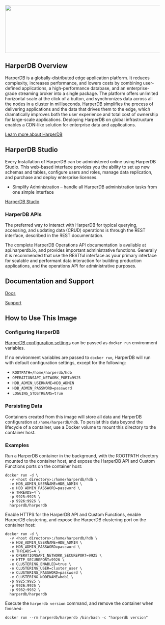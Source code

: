 <img src="https://hdb-marketing.s3.amazonaws.com/GRYHORIZ_HDB_Drk_Gry.png" width="692" height="156">

## HarperDB Overview

HarperDB is a globally-distributed edge application platform. It reduces complexity, increases performance, and lowers costs by combining user-defined applications, a high-performance database, and an enterprise-grade streaming broker into a single package. The platform offers unlimited horizontal scale at the click of a button, and synchronizes data across all the nodes in a cluster in milliseconds. HarperDB simplifies the process of delivering applications and the data that drives them to the edge, which dramatically improves both the user experience and total cost of ownership for large-scale applications. Deploying HarperDB on global infrastructure enables a CDN-like solution for enterprise data and applications.

[Learn more about HarperDB](https://harperdb.io/?utm_source=repo&utm_medium=dockerhub)

## HarperDB Studio

Every Installation of HarperDB can be administered online using HarperDB Studio. This web-based interface provides you the ability to set up new schemas and tables, configure users and roles, manage data replication, and purchase and deploy enterprise licenses.
- Simplify Administration – handle all HarperDB administration tasks from one simple interface

[HarperDB Studio](https://studio.harperdb.io/sign-up)

### HarperDB APIs

The preferred way to interact with HarperDB for typical querying, accessing, and updating data (CRUD) operations is through the REST interface, described in the REST documentation.

The complete HarperDB Operations API documentation is available at api.harperdb.io, and provides important administrative functions. Generally it is recommended that use the RESTful interface as your primary interface for scalable and performant data interaction for building production applications, and the operations API for administrative purposes.

## Documentation and Support

[Docs](https://docs.harperdb.io/)

[Support](https://harperdb.io/docs/support/)

## How to Use This Image

### Configuring HarperDB
[HarperDB configuration settings](https://harperdb.io/docs/reference/configuration-file/) can be passed as `docker run` environment variables.

If no environment variables are passed to `docker run`, HarperDB will run with default configuration settings, except for the following:
- `ROOTPATH=/home/harperdb/hdb`
- `OPERATIONSAPI_NETWORK_PORT=9925`
- `HDB_ADMIN_USERNAME=HDB_ADMIN`
- `HDB_ADMIN_PASSWORD=password`
- `LOGGING_STDSTREAMS=true`

### Persisting Data
Containers created from this image will store all data and HarperDB configuration at `/home/harperdb/hdb`. To persist this data beyond the lifecycle of a container, use a Docker volume to mount this directory to the container host.

### Examples

Run a HarperDB container in the background, with the ROOTPATH directory mounted to the container host, and expose the HarperDB API and Custom Functions ports on the container host:
```
docker run -d \
  -v <host directory>:/home/harperdb/hdb \
  -e HDB_ADMIN_USERNAME=HDB_ADMIN \
  -e HDB_ADMIN_PASSWORD=password \
  -e THREADS=4 \
  -p 9925:9925 \
  -p 9926:9926 \
  harperdb/harperdb
```

Enable HTTPS for the HarperDB API and Custom Functions, enable HarperDB clustering, and expose the HarperDB clustering port on the container host:
```
docker run -d \
  -v <host directory>:/home/harperdb/hdb \
  -e HDB_ADMIN_USERNAME=HDB_ADMIN \
  -e HDB_ADMIN_PASSWORD=password \
  -e THREADS=4 \
  -e OPERATIONSAPI_NETWORK_SECUREPORT=9925 \
  -e HTTP_SECUREPORT=9926 \
  -e CLUSTERING_ENABLED=true \
  -e CLUSTERING_USER=cluster_user \
  -e CLUSTERING_PASSWORD=password \
  -e CLUSTERING_NODENAME=hdb1 \
  -p 9925:9925 \
  -p 9926:9926 \
  -p 9932:9932 \
  harperdb/harperdb
```

Execute the `harperdb version` command, and remove the container when finished:
```
docker run --rm harperdb/harperdb /bin/bash -c "harperdb version"
```